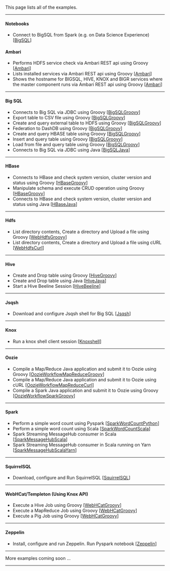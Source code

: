 This page lists all of the examples.

*********************************************************************

#### Notebooks

- Connect to BigSQL from Spark (e.g. on Data Science Experience) [[BigSQL](./notebooks/BigSQL.ipynb)]

#### Ambari

- Performs HDFS service check via Ambari REST api using Groovy [[Ambari](./Ambari/README.md)]
- Lists installed services via Ambari REST api using Groovy [[Ambari](./Ambari/README.md)]
- Shows the hostname for BIGSQL, HIVE, KNOX and BIGR services where the master component runs via Ambari REST api using Groovy [[Ambari](./Ambari/README.md)]

*********************************************************************

#### Big SQL

- Connects to Big SQL via JDBC using Groovy [[BigSQLGroovy](./BigSQLGroovy/README.md)]
- Export table to CSV file using Groovy [[BigSQLGroovy](./BigSQLGroovy/README.md)]
- Create and query external table to HDFS using Groovy [[BigSQLGroovy](./BigSQLGroovy/README.md)]
- Federation to DashDB using Groovy [[BigSQLGroovy](./BigSQLGroovy/README.md)]
- Create and query HBASE table using Groovy [[BigSQLGroovy](./BigSQLGroovy/README.md)]
- Insert and query table using Groovy [[BigSQLGroovy](./BigSQLGroovy/README.md)]
- Load from file and query table using Groovy [[BigSQLGroovy](./BigSQLGroovy/README.md)]
- Connects to Big SQL via JDBC using Java [[BigSQLJava](./BigSQLJava/README.md)]

*********************************************************************

#### HBase

- Connects to HBase and check system version, cluster version and status using Groovy [[HBaseGroovy](./HBaseGroovy/README.md)]
- Manipulate schema and execute CRUD operation using Groovy [[HBaseGroovy](./HBaseGroovy/README.md)]
- Connects to HBase and check system version, cluster version and status using Java [[HBaseJava](./HBaseJava/README.md)]

*********************************************************************

#### Hdfs

- List directory contents, Create a directory and Upload a file using Groovy [[WebHdfsGroovy](./WebHdfsGroovy/README.md)]
- List directory contents, Create a directory and Upload a file using cURL [[WebHdfsCurl](./WebHdfsCurl/README.md)]

*********************************************************************

#### Hive

- Create and Drop table using Groovy [[HiveGroovy](./HiveGroovy/README.md)]
- Create and Drop table using Java [[HiveJava](./HiveJava/README.md)]
- Start a Hive Beeline Session [[HiveBeeline](./HiveBeeline/README.md)]

*********************************************************************

#### Jsqsh

- Download and configure Jsqsh shell for Big SQL [[Jsqsh](./Jsqsh/README.md)]

*********************************************************************

####  Knox

- Run a knox shell client session [[Knoxshell](./Knoxshell/README.md)]

*********************************************************************

#### Oozie

- Compile a Map/Reduce Java application and submit it to Oozie using Groovy [[OozieWorkflowMapReduceGroovy](./OozieWorkflowMapReduceGroovy/README.md)]
- Compile a Map/Reduce Java application and submit it to Oozie using cURL [[OozieWorkflowMapReduceCurl](./OozieWorkflowMapReduceCurl/README.md)]
- Compile a Spark Java application and submit it to Oozie using Groovy [[OozieWorkflowSparkGroovy](./OozieWorkflowSparkGroovy/README.md)]


*********************************************************************

#### Spark

- Perform a simple word count using Pyspark [[SparkWordCountPython](./SparkWordCountPython/README.md)]
- Perform a simple word count using Scala [[SparkWordCountScala](./SparkWordCountScala/README.md)]
- Spark Streaming MessageHub consumer in Scala [[SparkMessageHubScala](./SparkMessageHubScala/README.md)]
- Spark Streaming MessageHub consumer in Scala running on Yarn [[SparkMessageHubScalaYarn](./SparkMessageHubScalaYarn/README.md)]

*********************************************************************

#### SquirrelSQL

- Download, configure and Run SquirrelSQL [[SquirrelSQL](./SquirrelSQL/README.md)]

*********************************************************************

#### WebHCat/Templeton (Using Knox API)

- Execute a Hive Job using Groovy [[WebHCatGroovy](./WebHCatGroovy/README.md)]
- Execute a MapReduce Job using Groovy  [[WebHCatGroovy](./WebHCatGroovy/README.md)]
- Execute a Pig Job using Groovy [[WebHCatGroovy](./WebHCatGroovy/README.md)]

*********************************************************************

#### Zeppelin

- Install, configure and run Zeppelin. Run Pyspark notebook  [[Zeppelin](./Zeppelin/README.md)]

*********************************************************************

More examples coming soon ...

*********************************************************************
